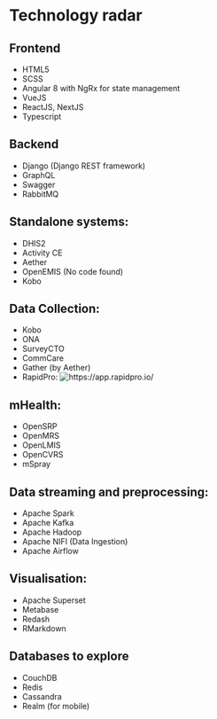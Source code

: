 # Technology radar

## Frontend

- HTML5
- SCSS
- Angular 8 with NgRx for state management
- VueJS
- ReactJS, NextJS
- Typescript

## Backend

- Django (Django REST framework)
- GraphQL
- Swagger
- RabbitMQ

## Standalone systems:

- DHIS2
- Activity CE
- Aether
- OpenEMIS (No code found)
- Kobo

## Data Collection:

- Kobo
- ONA
- SurveyCTO
- CommCare
- Gather (by Aether)
- RapidPro: ![<u>https://app.rapidpro.io/</u>](https://app.rapidpro.io/)

## mHealth:

- OpenSRP
- OpenMRS
- OpenLMIS
- OpenCVRS
- mSpray

## Data streaming and preprocessing:

- Apache Spark
- Apache Kafka
- Apache Hadoop
- Apache NIFI (Data Ingestion)
- Apache Airflow

## Visualisation:

- Apache Superset
- Metabase
- Redash
- RMarkdown

## Databases to explore

- CouchDB
- Redis
- Cassandra
- Realm (for mobile)
